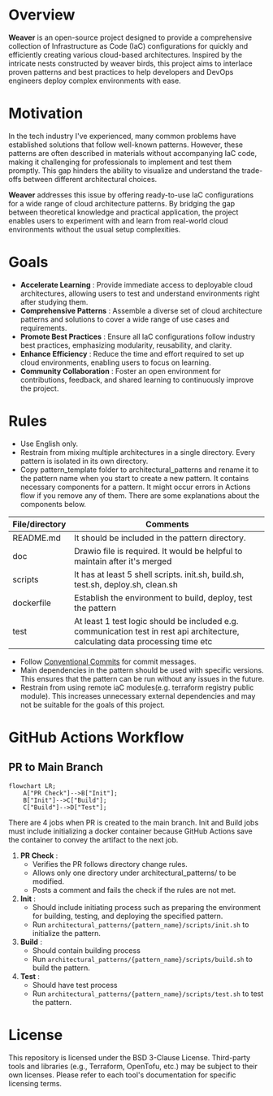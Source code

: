 # Overview
**Weaver** is an open-source project designed to provide a comprehensive collection of Infrastructure as Code (IaC) configurations for quickly and efficiently creating various cloud-based architectures. Inspired by the intricate nests constructed by weaver birds, this project aims to interlace proven patterns and best practices to help developers and DevOps engineers deploy complex environments with ease.

# Motivation
In the tech industry I've experienced, many common problems have established solutions that follow well-known patterns. However, these patterns are often described in materials without accompanying IaC code, making it challenging for professionals to implement and test them promptly. This gap hinders the ability to visualize and understand the trade-offs between different architectural choices.

**Weaver** addresses this issue by offering ready-to-use IaC configurations for a wide range of cloud architecture patterns. By bridging the gap between theoretical knowledge and practical application, the project enables users to experiment with and learn from real-world cloud environments without the usual setup complexities.

# Goals
- **Accelerate Learning** : Provide immediate access to deployable cloud architectures, allowing users to test and understand environments right after studying them.
- **Comprehensive Patterns** : Assemble a diverse set of cloud architecture patterns and solutions to cover a wide range of use cases and requirements.
- **Promote Best Practices** : Ensure all IaC configurations follow industry best practices, emphasizing modularity, reusability, and clarity.
- **Enhance Efficiency** : Reduce the time and effort required to set up cloud environments, enabling users to focus on learning.
- **Community Collaboration** : Foster an open environment for contributions, feedback, and shared learning to continuously improve the project.

# Rules
- Use English only.
- Restrain from mixing multiple architectures in a single directory. Every pattern is isolated in its own directory.
- Copy pattern_template folder to architectural_patterns and rename it to the pattern name when you start to create a new pattern. It contains necessary components for a pattern. It might occur errors in Actions flow if you remove any of them. There are some explanations about the components below.

| File/directory | Comments                                                                                                                        |
|----------------|---------------------------------------------------------------------------------------------------------------------------------|
| README.md      | It should be included in the pattern directory.                                                                                 |
| doc            | Drawio file is required. It would be helpful to maintain after it's merged                                                      |
| scripts        | It has at least 5 shell scripts. init.sh, build.sh, test.sh, deploy.sh, clean.sh                                                |
| dockerfile     | Establish the environment to build, deploy, test the pattern                                                                    |
| test           | At least 1 test logic should be included e.g. communication test in rest api architecture, calculating data processing time etc |

- Follow [Conventional Commits](https://www.conventionalcommits.org/en/v1.0.0-beta.4/) for commit messages.
- Main dependencies in the pattern should be used with specific versions. This ensures that the pattern can be run without any issues in the future.
- Restrain from using remote iaC modules(e.g. terraform registry public module). This increases unnecessary external dependencies and may not be suitable for the goals of this project.

# GitHub Actions Workflow
## PR to Main Branch
```mermaid
flowchart LR;
    A["PR Check"]-->B["Init"];
    B["Init"]-->C["Build"];
    C["Build"]-->D["Test"];
```
There are 4 jobs when PR is created to the main branch. 
Init and Build jobs must include initializing a docker container because GitHub Actions save the container to convey the artifact to the next job. 

1. **PR Check** :
   - Verifies the PR follows directory change rules. 
   - Allows only one directory under architectural_patterns/ to be modified. 
   - Posts a comment and fails the check if the rules are not met.
2. **Init** :
   - Should include initiating process such as preparing the environment for building, testing, and deploying the specified pattern.
   - Run `architectural_patterns/{pattern_name}/scripts/init.sh` to initialize the pattern.
3. **Build** :
   - Should contain building process
   - Run `architectural_patterns/{pattern_name}/scripts/build.sh` to build the pattern.
4. **Test** :
   - Should have test process
   - Run `architectural_patterns/{pattern_name}/scripts/test.sh` to test the pattern.

# License
This repository is licensed under the BSD 3-Clause License. Third-party tools and libraries (e.g., Terraform, OpenTofu, etc.) may be subject to their own licenses. Please refer to each tool's documentation for specific licensing terms.
